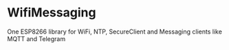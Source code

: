 # WifiMessaging
One ESP8266 library for WiFi, NTP, SecureClient and Messaging clients like MQTT and Telegram
